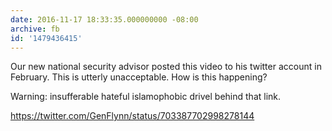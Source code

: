 ```yaml
---
date: 2016-11-17 18:33:35.000000000 -08:00
archive: fb
id: '1479436415'
---
```


Our new national security advisor posted this video to his twitter account in February. This is utterly unacceptable. How is this happening?

Warning: insufferable hateful islamophobic drivel behind that link. 

https://twitter.com/GenFlynn/status/703387702998278144

